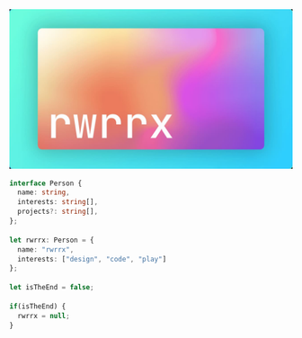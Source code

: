 <img src="Banner.jpg" alt="a banner image" />


```ts
interface Person {
  name: string,
  interests: string[],
  projects?: string[],
};

let rwrrx: Person = {
  name: "rwrrx",
  interests: ["design", "code", "play"]
};

let isTheEnd = false;

if(isTheEnd) {
  rwrrx = null;
}
```